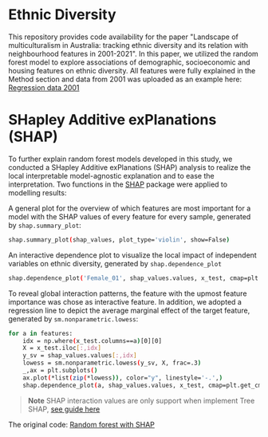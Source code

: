 # Ethnic Diversity

This repository provides code availability for the paper "Landscape of multiculturalism in Australia: tracking ethnic diversity and its relation with neighbourhood features in 2001-2021". In this paper, we utilized the random forest model to explore associations of demographic, socioeconomic and housing features on ethnic diversity. All features were fully explained in the Method section and data from 2001 was uploaded as an example here: [Regression data 2001](https://github.com/WenhuiCaii/EthnicDiversity/blob/main/regression_2001.csv)

# SHapley Additive exPlanations (SHAP)

To further explain random forest models developed in this study, we conducted a SHapley Additive exPlanations (SHAP) analysis to realize the local interpretable model-agnostic explanation and to ease the interpretation. Two functions in the [SHAP](https://github.com/slundberg/shap) package were applied to modelling results:

A general plot for the overview of which features are most important for a model with the SHAP values of every feature for every sample, generated by `shap.summary_plot`:

```bash
shap.summary_plot(shap_values, plot_type='violin', show=False)
```

An interactive dependence plot to visualize the local impact of independent variables on ethnic diversity, generated by `shap.dependence_plot`

```bash
shap.dependence_plot('Female_01', shap_values.values, x_test, cmap=plt.get_cmap("magma"),alpha=0.5,dot_size=5,interaction_index='Publictransit_01')
```

To reveal global interaction patterns, the feature with the upmost feature importance was chose as interactive feature. In addition, we adopted a regression line to depict the average marginal effect of the target feature, generated by `sm.nonparametric.lowess`:

```bash
for a in features:
    idx = np.where(x_test.columns==a)[0][0]
    X = x_test.iloc[:,idx]
    y_sv = shap_values.values[:,idx]
    lowess = sm.nonparametric.lowess(y_sv, X, frac=.3)
    _,ax = plt.subplots()
    ax.plot(*list(zip(*lowess)), color="y", linestyle='-.',)
    shap.dependence_plot(a, shap_values.values, x_test, cmap=plt.get_cmap("RdBu_r"),dot_size=5,interaction_index='Indigenous_01',show=False,ax=ax)
```
> **Note**
> SHAP interaction values are only support when implement Tree SHAP, [see guide here](https://shap.readthedocs.io/en/latest/generated/shap.explainers.Tree.html#:~:text=Tree%20SHAP%20is%20a%20fast,the%20local%20compiled%20C%20extention.)

The original code: [Random forest with SHAP](https://github.com/WenhuiCaii/EthnicDiversity/blob/main/2001.ipynb)
